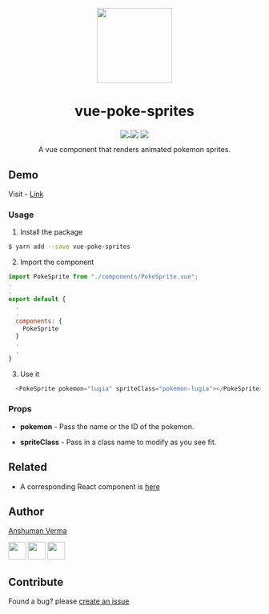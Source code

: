 <p align="center">
  <img src="http://www.pokestadium.com/sprites/xy/charizard.gif" align="center" width="150">
</p>

<h1 align="center"> vue-poke-sprites </h1>
<p align="center">
<a href="https://img.shields.io/npm/v/vue-poke-sprites.svg?style=for-the-badge">
  <img src="https://img.shields.io/npm/v/vue-poke-sprites.svg?style=for-the-badge" align="center">
</a>

<img src="https://img.shields.io/npm/dt/vue-poke-sprites.svg?style=for-the-badge" align="center">

<img src="https://img.shields.io/github/license/anshumanv/vue-poke-sprites.svg?style=for-the-badge" align="center">

</p>

<p align="center">A vue component that renders animated pokemon sprites.</p>

## Demo

Visit - [Link](https://vue-poke-sprites.netlify.com)


### Usage

1. Install the package

```sh
$ yarn add --save vue-poke-sprites
```

2. Import the component

```js
import PokeSprite from "./components/PokeSprite.vue";
.
.
export default {
  .
  .
  components: {
    PokeSprite
  }
  .
  .
}
```

3. Use it

```js
  <PokeSprite pokemon="lugia" spriteClass="pokemon-lugia"></PokeSprite>
```


### Props

* **pokemon** - Pass the name or the ID of the pokemon.

* **spriteClass** - Pass in a class name to modify as you see fit.


## Related

* A corresponding React component is [here](https://github.com/anshumanv/react-poke-sprites)


## Author

[Anshuman Verma](https://github.com/anshumanv)

[<img src="https://image.flaticon.com/icons/svg/185/185961.svg" width="35" padding="10">](https://twitter.com/Anshumaniac12)
[<img src="https://image.flaticon.com/icons/svg/185/185964.svg" width="35" padding="10">](https://linkedin.com/in/anshumanv12)
[<img src="https://image.flaticon.com/icons/svg/185/185981.svg" width="35" padding="10">](https://www.facebook.com/anshumanv12)


## Contribute

Found a bug? please [create an issue](https://github.com/anshumanv/vue-poke-sprites/issues/new)
